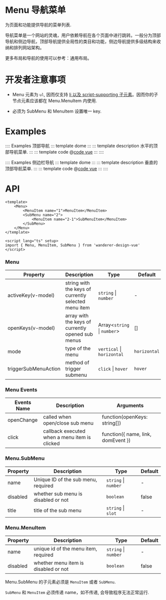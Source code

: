 # Menu 导航菜单

为页面和功能提供导航的菜单列表.

导航菜单是一个网站的灵魂，用户依赖导航在各个页面中进行跳转。一般分为顶部导航和侧边导航，顶部导航提供全局性的类目和功能，侧边导航提供多级结构来收纳和排列网站架构。

更多布局和导航的使用可以参考：通用布局。

# 开发者注意事项

* Menu 元素为 `ul`, 因而仅支持 [li 以及 script-supporting 子元素](https://html.spec.whatwg.org/multipage/grouping-content.html#the-ul-element)。因而你的子节点元素应该都在 Menu.MenuItem 内使用.

* 必须为 SubMenu 和 MenuItem 设置唯一 key.

# Examples

:::: Examples 顶部导航
::: template dome
<Horizontal />
:::
::: template description
水平的顶部导航菜单.
:::
::: template code
@[code vue](@examples/menu/Horizontal.vue)
:::
::::

:::: Examples 侧边栏导航
::: template dome
<Vertical />
:::
::: template description
垂直的顶部导航菜单.
:::
::: template code
@[code vue](@examples/menu/Vertical.vue)
:::
::::

# API

```vue
<template>
    <Menu>
        <MenuItem name="1">MenuItem</MenuItem>
        <SubMenu name="2">
            <MenuItem name="2-1">SubMenuItem</MenuItem>
        </SubMenu>
    </Menu>
</template>

<script lang="ts" setup>
import { Menu, MenuItem, SubMenu } from 'wanderer-design-vue'
</script>
```

### Menu

| Property | Description | Type | Default |
| -------- | ----------- | ---- | ------- |
| activeKey(v-model) | string with the keys of currently selected menu item | `string` \| `number` | - |
| openKeys(v-model) | array with the keys of currently opened sub menus | Array<`string` \| `number`> | [] |
| mode | type of the menu | `vertical` \| `horizontal` | `horizontal` |
| triggerSubMenuAction | method of trigger submenu | `click` \| `hover` | `hover` |

### Menu Events

| Events Name | Description | Arguments |
| ----------- | ----------- | --------- |
| openChange | called when open/close sub menu | function(openKeys: string[]) |
| click | callback executed when a menu item is clicked | function({ name, link, domEvent }) |

### Menu.SubMenu

| Property | Description | Type | Default |
| -------- | ----------- | ---- | ------- |
| name | Unique ID of the sub menu, required | `string` \| `number` | - |
| disabled | whether sub menu is disabled or not | `boolean` | false |
| title | title of the sub menu | `string` \| `slot` | - |

### Menu.MenuItem

| Property | Description | Type | Default |
| -------- | ----------- | ---- | ------- |
| name | unique id of the menu item, required | `string` \| `number` | - |
| disabled | whether menu item is disabled or not | `boolean` | false |

Menu.SubMenu 的子元素必须是 `MenuItem` 或者 `SubMenu`.

`SubMenu` 和 `MenuItem` 必须传递 name，如不传递, 会导致程序无法正常运行.
